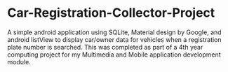 # Car-Registration-Collector-Project
A simple android application using SQLite, Material design by Google, and android listView to display car/owner data for vehicles when a registration plate number is searched. This was completed as part of a 4th year computing project for my Multimedia and Mobile application development module. 
